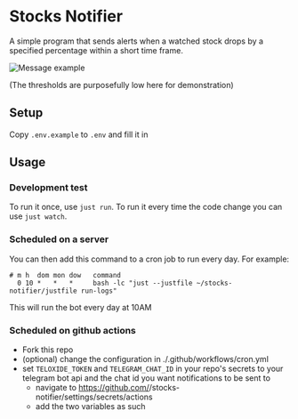 # Stocks Notifier

A simple program that sends alerts when a watched stock drops by a specified
percentage within a short time frame.

![Message example](https://github.com/user-attachments/assets/d68c769e-00d2-4a3a-a3a5-eda024446e1d)

(The thresholds are purposefully low here for demonstration)

## Setup

Copy `.env.example` to `.env` and fill it in

## Usage

### Development test

To run it once, use `just run`. To run it every time the code change you can use
`just watch`.

### Scheduled on a server

You can then add this command to a cron job to run every day. For example:

```cron
# m h  dom mon dow   command
  0 10 *   *   *     bash -lc "just --justfile ~/stocks-notifier/justfile run-logs"
```

This will run the bot every day at 10AM

### Scheduled on github actions

- Fork this repo
- (optional) change the configuration in ./.github/workflows/cron.yml
- set `TELOXIDE_TOKEN` and `TELEGRAM_CHAT_ID` in your repo's secrets to your
  telegram bot api and the chat id you want notifications to be sent to
  - navigate to
    https://github.com/<username>/stocks-notifier/settings/secrets/actions
  - add the two variables as such
